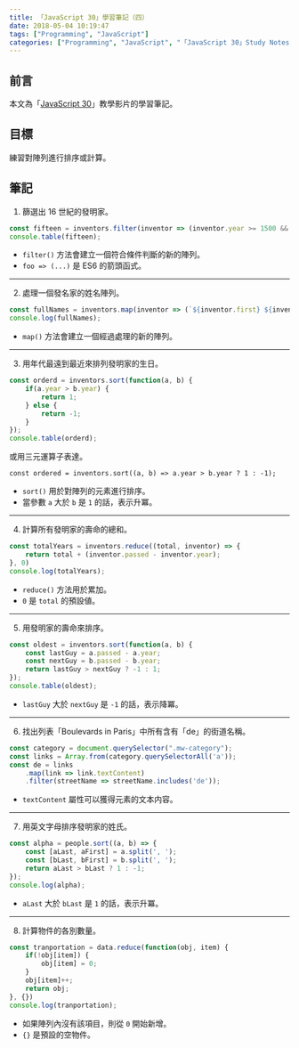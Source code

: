 ```yaml
---
title: 「JavaScript 30」學習筆記（四）
date: 2018-05-04 10:19:47
tags: ["Programming", "JavaScript"]
categories: ["Programming", "JavaScript", "「JavaScript 30」Study Notes"]
---
```


## 前言

本文為「[JavaScript 30](https://javascript30.com/)」教學影片的學習筆記。

## 目標

練習對陣列進行排序或計算。

## 筆記

1. 篩選出 16 世紀的發明家。

```js
const fifteen = inventors.filter(inventor => (inventor.year >= 1500 && inventor.year < 1600));
console.table(fifteen);
```

- `filter()` 方法會建立一個符合條件判斷的新的陣列。
- `foo => (...)` 是 ES6 的箭頭函式。

---

2. 處理一個發名家的姓名陣列。

```js
const fullNames = inventors.map(inventor => (`${inventor.first} ${inventor.last}`));
console.log(fullNames);
```

- `map()` 方法會建立一個經過處理的新的陣列。

---

3. 用年代最遠到最近來排列發明家的生日。

```js
const orderd = inventors.sort(function(a, b) {
    if(a.year > b.year) {
        return 1;
    } else {
        return -1;
    }
});
console.table(orderd);
```

或用三元運算子表達。

```jS
const ordered = inventors.sort((a, b) => a.year > b.year ? 1 : -1);
```

- `sort()` 用於對陣列的元素進行排序。
- 當參數 `a` 大於 `b` 是 `1` 的話，表示升冪。

---

4. 計算所有發明家的壽命的總和。

```js
const totalYears = inventors.reduce((total, inventor) => {
    return total + (inventor.passed - inventor.year);
}, 0)
console.log(totalYears);
```

- `reduce()` 方法用於累加。
- `0` 是 `total` 的預設値。

---

5. 用發明家的壽命來排序。

```js
const oldest = inventors.sort(function(a, b) {
    const lastGuy = a.passed - a.year;
    const nextGuy = b.passed - b.year;
    return lastGuy > nextGuy ? -1 : 1;
});
console.table(oldest);
```

- `lastGuy` 大於 `nextGuy` 是 `-1` 的話，表示降冪。

---

6. 找出列表「Boulevards in Paris」中所有含有「de」的街道名稱。

```js
const category = document.querySelector(".mw-category");
const links = Array.from(category.querySelectorAll('a'));
const de = links
    .map(link => link.textContent)
    .filter(streetName => streetName.includes('de'));
```

- `textContent` 屬性可以獲得元素的文本内容。

---

7. 用英文字母排序發明家的姓氏。

```js
const alpha = people.sort((a, b) => {
    const [aLast, aFirst] = a.split(', ');
    const [bLast, bFirst] = b.split(', ');
    return aLast > bLast ? 1 : -1;
});
console.log(alpha);
```

- `aLast` 大於 `bLast` 是 `1` 的話，表示升冪。

---

8. 計算物件的各別數量。

```js
const tranportation = data.reduce(function(obj, item) {
    if(!obj[item]) {
        obj[item] = 0;
    }
    obj[item]++;
    return obj;
}, {})
console.log(tranportation);
```

- 如果陣列內沒有該項目，則從 `0` 開始新增。
- `{}` 是預設的空物件。
